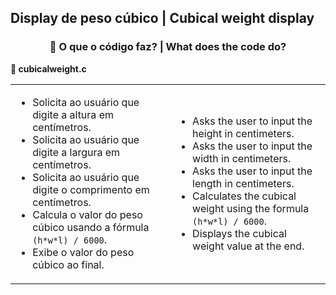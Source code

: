 <h2>Display de peso cúbico | Cubical weight display</h2>
<div style="text-align: center;">
  <h3>🧩 O que o código faz? | What does the code do?</h3>
</div>

<p><strong>📌 cubicalweight.c</strong></p>
<table>
  <tr>
    <td>
      <ul>
        <li>Solicita ao usuário que digite a altura em centímetros.</li>
        <li>Solicita ao usuário que digite a largura em centímetros.</li>
        <li>Solicita ao usuário que digite o comprimento em centímetros.</li>
        <li>Calcula o valor do peso cúbico usando a fórmula <code>(h*w*l) / 6000</code>.</li>
        <li>Exibe o valor do peso cúbico ao final.</li>
      </ul>
    </td>
    <td>
      <ul>
        <li>Asks the user to input the height in centimeters.</li>
        <li>Asks the user to input the width in centimeters.</li>
        <li>Asks the user to input the length in centimeters.</li>
        <li>Calculates the cubical weight using the formula <code>(h*w*l) / 6000</code>.</li>
        <li>Displays the cubical weight value at the end.</li>
      </ul>
    </td>
  </tr>
</table>
